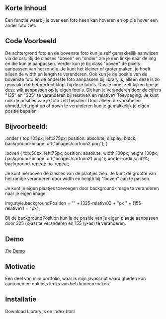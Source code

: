## Korte Inhoud
Een functie waarbij je over een foto heen kan hoveren en op die hover een ander foto ziet.

## Code Voorbeeld
De achtergrond foto en de bovenste foto kun je zelf gemakkelijk aanwijzen via de css. Bij de classes "boven" en "onder" zie je een linkje naar de img en die kun je aanpassen. Verder kun je bij class "boven" de pixels aanpassen van het rondje. Je kunt het kleiner of groter maken, je hoeft alleen de width en length te veranderen. Ook kun je de positie van de bovenste foto en de onderste foto aanpassen bij library.js, alleen deze is zo gemaakt dat het perfect klopt bij deze foto's. Dus je moet zelf kijken hoe je deze wilt aanpassen op je eigen foto's. Dit kun je veranderen door de cijfers "135" en "325" te veranderen bij relativeX en relativeY
Toevoeging: Je kunt ook de posities van je foto zelf bepalen. Door alleen de variabelen ahmed_left,right,up of down te veranderen kun je gemakkelijk je eigen positie bepalen

## Bijvoorbeeld:

.onder {
    top:105px;
    left:275px;
    position: absolute;
	display: block;
	background-image: url("images/cartoon2.png");
}

.boven {
    top:50px;
    left:75px;
    position: absolute;
    width:100px;
    height:100px;
	background-image: url("images/cartoon21.png");
	border-radius: 50%;
	background-repeat: no-repeat;

Je kunt hierboven de classes van de plaatjes zien. Je kunt de grootte van het rondje veranderen door width en heigth bij ".boven" aan te passen.

Je kunt je eigen plaatjes toevoegen door background-image te veranderen naar je eigen image. 

img.style.backgroundPosition = "" + (325-relativeX) + "px " + (155-relativeY) + "px";

Bij de backgroundPosition kun je de positie van je eigen plaatje aanpassen door 325 (x-as) te veranderen en 155 (y-as) te veranderen.

## Demo
Zie [Demo](http://i343418.iris.fhict.nl/semester4/eigenlibrary/)

## Motivatie
Een deel van mijn portfolio, waar ik mijn javascript vaardigheden kon aantonen en ook iets leuks van heb kunnen maken.

## Installatie
Download Library.js en index.html